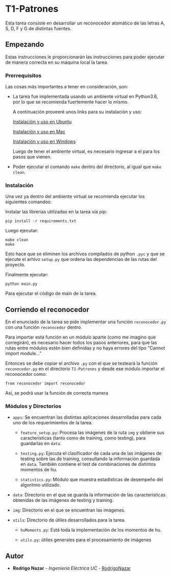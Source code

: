 # T1-Patrones

Esta tarea consiste en desarrollar un reconocedor atomático de las letras A, S, D, F y G de distintas fuentes.

## Empezando

Estas instrucciones le proporcionarán las instrucciones para poder ejecutar de manera correcta en su máquina local la tarea.

### Prerrequisitos

Las cosas más importantes a tener en consideración, son:

* La tarea fue implementada usando un ambiente virtual en Python3.6, por lo que se recomienda fuertemente hacer lo mismo.

  A continuación proveeré unos links para su instalación y uso:

  [Instalación y uso en Ubuntu](https://www.digitalocean.com/community/tutorials/como-instalar-python-3-y-configurar-un-entorno-de-programacion-en-ubuntu-18-04-guia-de-inicio-rapido-es)

  [Instalación y uso en Mac](https://sourabhbajaj.com/mac-setup/Python/virtualenv.html)

  [Instalación y uso en Windows](https://programwithus.com/learn-to-code/Pip-and-virtualenv-on-Windows/)

  Luego de tener el ambiente virtual, es necesario ingresar a el para los pasos que vienen.

* Poder ejecutar el comando ```make``` dentro del directorio, al igual que ```make clean```.

### Instalación

Una vez ya dentro del ambiente virtual se recomienda ejecutar los siguientes comandos:

Instalar las librerías utilizadas en la tarea vía pip:
```
pip install -r requirements.txt
```

Luego ejecutar:

```
make clean
make
```

Esto hace que se eliminen los archivos compilados de python ```.pyc``` y que se ejecute el arhivo ```setup.py``` que ordena las dependencias de las rutas del proyecto.

Finalmente ejecutar:

```
python main.py
```

Para ejecutar el código de main de la tarea.

## Corriendo el reconocedor

En el enunciado de la tarea se pide implementar una función ```reconocedor.py``` con una función ```reconocedor``` dentro.

Para importar esta función en un módulo aparte (como me imagino que corregirán), es necesario hacer todos los pasos anteriores, para que las rutas entre módulos estén bien definidas y no haya errores del tipo "Cannot import module..."

Entonces se debe copiar el archivo ```.py``` con el que se testeará la función ```reconocedor.py``` en el directorio ```T1-Patrones``` y desde ese módulo importar el reconocedor como:

```
from reconocedor import reconocedor
```

Así, se podrá usar la función de correcta manera

### Módulos y Directorios

* ```apps```: Se encuentran las distintas aplicaciones desarrolladas para cada uno de los requerimientos de la tarea.

  * ```feature_setup.py```: Procesa las imágenes de la ruta ```img``` y obtiene sus características (tanto como de training, como testing), para guardarlas en ```data```.

  * ```testing.py```: Ejecuta el clasificador de cada una de las imágenes de testing sobre las de training, consultando la información guardada en ```data```. También contiene el test de combinaciones de distintos momentos de hu.

  * ```statistics.py```: Módulo que muestra estadísticas de desempeño del algoritmo utilizado.

* ```data```: Directorio en el que se guarda la información de las características obtenidas de las imágenes de testing y training.

* ```img```: Directorio en el que se encuentran las imágenes.

* ```utils```: Directorio de útiles desarrollados para la tarea.

  * ```huMoments.py```: Está toda la implementación de los momentos de hu.

  * ```utils.py```: útiles generales para el procesamiento de imágenes


## Autor

* **Rodrigo Nazar** - *Ingeniería Eléctrica UC* - [RodrigoNazar](https://github.com/RodrigoNazar)
